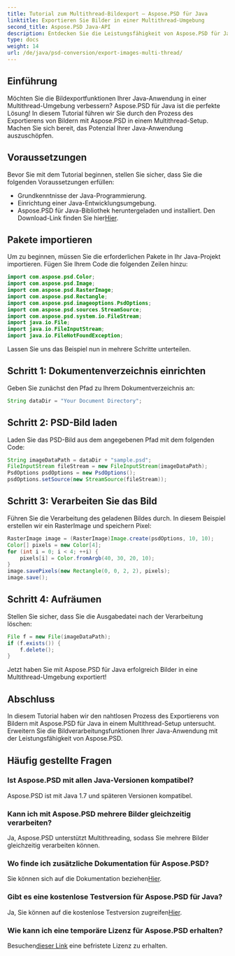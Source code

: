 ```yaml
---
title: Tutorial zum Multithread-Bildexport – Aspose.PSD für Java
linktitle: Exportieren Sie Bilder in einer Multithread-Umgebung
second_title: Aspose.PSD Java-API
description: Entdecken Sie die Leistungsfähigkeit von Aspose.PSD für Java beim Exportieren von Bildern in einer Multithread-Umgebung. Erweitern Sie die Fähigkeiten Ihrer Java-Anwendung!
type: docs
weight: 14
url: /de/java/psd-conversion/export-images-multi-thread/
---
```

## Einführung
Möchten Sie die Bildexportfunktionen Ihrer Java-Anwendung in einer Multithread-Umgebung verbessern? Aspose.PSD für Java ist die perfekte Lösung! In diesem Tutorial führen wir Sie durch den Prozess des Exportierens von Bildern mit Aspose.PSD in einem Multithread-Setup. Machen Sie sich bereit, das Potenzial Ihrer Java-Anwendung auszuschöpfen.
## Voraussetzungen
Bevor Sie mit dem Tutorial beginnen, stellen Sie sicher, dass Sie die folgenden Voraussetzungen erfüllen:
- Grundkenntnisse der Java-Programmierung.
- Einrichtung einer Java-Entwicklungsumgebung.
-  Aspose.PSD für Java-Bibliothek heruntergeladen und installiert. Den Download-Link finden Sie hier[Hier](https://releases.aspose.com/psd/java/).
## Pakete importieren
Um zu beginnen, müssen Sie die erforderlichen Pakete in Ihr Java-Projekt importieren. Fügen Sie Ihrem Code die folgenden Zeilen hinzu:
```java
import com.aspose.psd.Color;
import com.aspose.psd.Image;
import com.aspose.psd.RasterImage;
import com.aspose.psd.Rectangle;
import com.aspose.psd.imageoptions.PsdOptions;
import com.aspose.psd.sources.StreamSource;
import com.aspose.psd.system.io.FileStream;
import java.io.File;
import java.io.FileInputStream;
import java.io.FileNotFoundException;
```
Lassen Sie uns das Beispiel nun in mehrere Schritte unterteilen.
## Schritt 1: Dokumentenverzeichnis einrichten
Geben Sie zunächst den Pfad zu Ihrem Dokumentverzeichnis an:
```java
String dataDir = "Your Document Directory";
```
## Schritt 2: PSD-Bild laden
Laden Sie das PSD-Bild aus dem angegebenen Pfad mit dem folgenden Code:
```java
String imageDataPath = dataDir + "sample.psd";
FileInputStream fileStream = new FileInputStream(imageDataPath);
PsdOptions psdOptions = new PsdOptions();
psdOptions.setSource(new StreamSource(fileStream));
```
## Schritt 3: Verarbeiten Sie das Bild
Führen Sie die Verarbeitung des geladenen Bildes durch. In diesem Beispiel erstellen wir ein RasterImage und speichern Pixel:
```java
RasterImage image = (RasterImage)Image.create(psdOptions, 10, 10);
Color[] pixels = new Color[4];
for (int i = 0; i < 4; ++i) {
    pixels[i] = Color.fromArgb(40, 30, 20, 10);
}
image.savePixels(new Rectangle(0, 0, 2, 2), pixels);
image.save();
```
## Schritt 4: Aufräumen
Stellen Sie sicher, dass Sie die Ausgabedatei nach der Verarbeitung löschen:
```java
File f = new File(imageDataPath);
if (f.exists()) {
    f.delete();
}
```
Jetzt haben Sie mit Aspose.PSD für Java erfolgreich Bilder in eine Multithread-Umgebung exportiert!
## Abschluss
In diesem Tutorial haben wir den nahtlosen Prozess des Exportierens von Bildern mit Aspose.PSD für Java in einem Multithread-Setup untersucht. Erweitern Sie die Bildverarbeitungsfunktionen Ihrer Java-Anwendung mit der Leistungsfähigkeit von Aspose.PSD.
## Häufig gestellte Fragen
### Ist Aspose.PSD mit allen Java-Versionen kompatibel?
Aspose.PSD ist mit Java 1.7 und späteren Versionen kompatibel.
### Kann ich mit Aspose.PSD mehrere Bilder gleichzeitig verarbeiten?
Ja, Aspose.PSD unterstützt Multithreading, sodass Sie mehrere Bilder gleichzeitig verarbeiten können.
### Wo finde ich zusätzliche Dokumentation für Aspose.PSD?
 Sie können sich auf die Dokumentation beziehen[Hier](https://reference.aspose.com/psd/java/).
### Gibt es eine kostenlose Testversion für Aspose.PSD für Java?
 Ja, Sie können auf die kostenlose Testversion zugreifen[Hier](https://releases.aspose.com/).
### Wie kann ich eine temporäre Lizenz für Aspose.PSD erhalten?
 Besuchen[dieser Link](https://purchase.aspose.com/temporary-license/) eine befristete Lizenz zu erhalten.